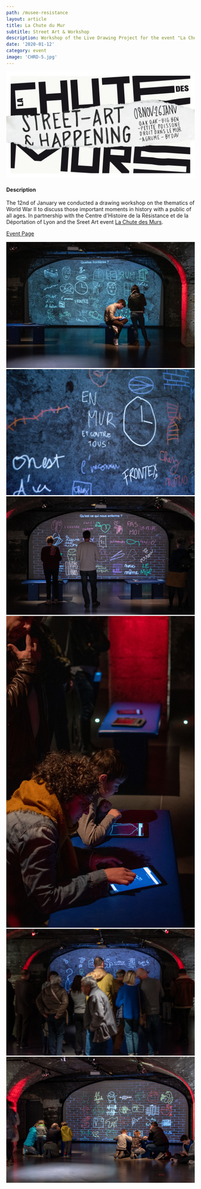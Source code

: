 ```yaml
---
path: /musee-resistance
layout: article
title: La Chute du Mur
subtitle: Street Art & Workshop
description: Workshop of the Live Drawing Project for the event "La Chute du Mur" at the resistance Museum in Lyon, France
date: '2020-01-12'
category: event
image: 'CHRD-5.jpg'
---
```


![Cover](cover.jpg)

#### Description

The 12nd of January we conducted a drawing workshop on the thematics of World War II to discuss those important moments in history with a public of all ages. In partnership with the Centre d'Histoire de la Résistance et de la Déportation of Lyon and the Sreet Art event [La Chute des Murs](//www.facebook.com/events/391944598374055/).

[Event Page](https://www.lyon.fr/evenement/exposition/la-chute-des-murs)

<photo-grid>
<img src="CHRD-3.jpg"/>
<img src="CHRD-4.jpg"/>
<img src="CHRD-5.jpg"/>
<img src="CHRD-6.jpg"/>
<img src="CHRD-2.jpg"/>
<img src="CHRD-1.jpg"/>
</photo-grid>
